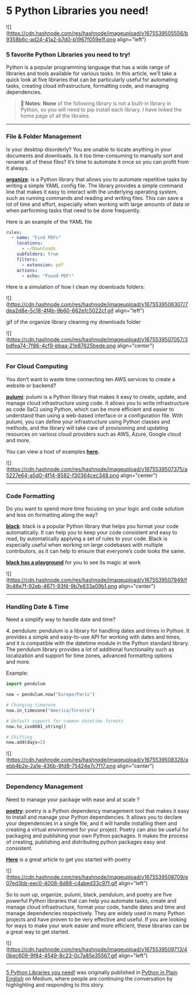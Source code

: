 # 5 Python Libraries you need!

![](https://cdn.hashnode.com/res/hashnode/imageupload/v1675539505556/b9358b6c-ad24-41a2-b7d0-b1967f059e1f.png align="left")

### 5 favorite Python Libraries you need to try!

Python is a popular programming language that has a wide range of libraries and tools available for various tasks. In this article, we’ll take a quick look at five libraries that can be particularly useful for automating tasks, creating cloud infrastructure, formatting code, and managing dependencies.

> **📣 Notes**: **None** of the following library is not a built-in library in Python, so you will need to pip install each library. I have linked the home page of all the libraies.

---

### File & Folder Management

Is your desktop disorderly? You are unable to locate anything in your documents and downloads. Is it too time-consuming to manually sort and rename all of these files? It’s time to automate it once so you can profit from it always.

[**organize**](https://organize.readthedocs.io/en/latest/): is a Python library that allows you to automate repetitive tasks by writing a simple YAML config file. The library provides a simple command line that makes it easy to interact with the underlying operating system, such as running commands and reading and writing files. This can save a lot of time and effort, especially when working with large amounts of data or when performing tasks that need to be done frequently.

Here is an example of the YAML file

```yaml
rules:
  - name: "Find PDFs"
    locations:
      - ~/Downloads
    subfolders: true
    filters:
      - extension: pdf
    actions:
      - echo: "Found PDF!"
```

Here is a simulation of how I clean my downloads folders:

![](https://cdn.hashnode.com/res/hashnode/imageupload/v1675539506307/7dea2d8e-5c18-4f4b-9b60-662efc5022cf.gif align="left")

gif of the organize library cleaning my downloads folder

![](https://cdn.hashnode.com/res/hashnode/imageupload/v1675539507057/3bdfea74-7f86-4cf9-bbaa-21e87625bede.png align="center")

---

### For Cloud Computing

You don’t want to waste time connecting ten AWS services to create a website or backend?

[**pulumi**](https://www.pulumi.com/): pulumi is a Python library that makes it easy to create, update, and manage cloud infrastructure using code. It allows you to write infrastructure as code (IaC) using Python, which can be more efficient and easier to understand than using a web-based interface or a configuration file. With pulumi, you can define your infrastructure using Python classes and methods, and the library will take care of provisioning and updating resources on various cloud providers such as AWS, Azure, Google cloud and more.

You can view a host of examples [**here**](https://github.com/pulumi/examples)**.**

![](https://cdn.hashnode.com/res/hashnode/imageupload/v1675539507375/a5227e64-a5d0-4f14-8582-f30364cec348.png align="center")

---

### Code Formatting

Do you want to spend more time focusing on your logic and code solution and less on formatting along the way?

[**black**](https://black.readthedocs.io/en/stable/#): black is a popular Python library that helps you format your code automatically. It can help you to keep your code consistent and easy to read, by automatically applying a set of rules to your code. Black is especially useful when working on large codebases with multiple contributors, as it can help to ensure that everyone’s code looks the same.

[**black has a playground**](https://black.vercel.app/?version=stable&state=_Td6WFoAAATm1rRGAgAhARYAAAB0L-Wj4ARsAnNdAD2IimZxl1N_WlkPinBFoXIfdFTaTVkGVeHShArYj9yPlDvwBA7LhGo8BvRQqDilPtgsfdKl-ha7EFp0Ma6lY_06IceKiVsJ3BpoICJM9wU1VJLD7l3qd5xTmo78LqThf9uibGWcWCD16LBOn0JK8rhhx_Gf2ClySDJtvm7zQJ1Z-Ipmv9D7I_zhjztfi2UTVsJp7917XToHBm2EoNZqyE8homtGskFIiif5EZthHQvvOj8S2gJx8_t_UpWp1ScpIsD_Xq83LX-B956I_EBIeNoGwZZPFC5zAIoMeiaC1jU-sdOHVucLJM_x-jkzMvK8Utdfvp9MMvKyTfb_BZoe0-FAc2ZVlXEpwYgJVAGdCXv3lQT4bpTXyBwDrDVrUeJDivSSwOvT8tlnuMrXoD1Sk2NZB5SHyNmZsfyAEqLALbUnhkX8hbt5U2yNQRDf1LQhuUIOii6k6H9wnDNRnBiQHUfzKfW1CLiThnuVFjlCxQhJ60u67n3EK38XxHkQdOocJXpBNO51E4-f9z2hj0EDTu_ScuqOiC9cI8qJ4grSZIOnnQLv9WPvmCzx5zib3JacesIxMVvZNQiljq_gL7udm1yeXQjENOrBWbfBEkv1P4izWeAysoJgZUhtZFwKFdoCGt2TXe3xQ-wVZFS5KoMPhGFDZGPKzpK15caQOnWobOHLKaL8eFA-qI44qZrMQ7sSLn04bYeenNR2Vxz7hvK0lJhkgKrpVfUnZrtF-e-ubeeUCThWus4jZbKlFBe2Kroz90Elij_UZBMFCcFo0CfIx5mGlrINrTJLhERszRMMDd39XsBDzpZIYV4TcG7HoMS_IF8aMAAAxI-5uTWXbUQAAY8F7QgAAP01Vc6xxGf7AgAAAAAEWVo=) for you to see its magic at work

![](https://cdn.hashnode.com/res/hashnode/imageupload/v1675539507949/f9c48e7f-92eb-4671-93f4-9b7e833a09b1.png align="center")

---

### Handling Date & Time

Need a simplify way to handle date and time?

4\. pendulum: pendulum is a library for handling dates and times in Python. It provides a simple and easy-to-use API for working with dates and times, and it is compatible with the datetime module in the Python standard library. The pendulum library provides a lot of additional functionality such as localization and support for time zones, advanced formatting options and more.

Example:

```python
import pendulum

now = pendulum.now("Europe/Paris")

# Changing timezone
now.in_timezone("America/Toronto")

# Default support for common datetime formats
now.to_iso8601_string()

# Shifting
now.add(days=2)
```

![](https://cdn.hashnode.com/res/hashnode/imageupload/v1675539508326/aebb4b2e-2a1e-436b-9fd8-75424e7c7f17.png align="center")

---

### Dependency Management

Need to manage your package with ease and at scale ?

[**poetry**](https://python-poetry.org/): poetry is a Python dependency management tool that makes it easy to install and manage your Python dependencies. It allows you to declare your dependencies in a single file, and it will handle installing them and creating a virtual environment for your project. Poetry can also be useful for packaging and publishing your own Python packages. It makes the process of creating, publishing and distributing python packages easy and consistent.

[**Here**](https://realpython.com/dependency-management-python-poetry/#add-poetry-to-an-existing-project) is a great article to get you started with poetry

![](https://cdn.hashnode.com/res/hashnode/imageupload/v1675539508709/e07ed3bb-eec0-4008-8d88-c4abed33c97f.gif align="left")

So to sum up, organize, pulumi, black, pendulum, and poetry are five powerful Python libraries that can help you automate tasks, create and manage cloud infrastructure, format your code, handle dates and time and manage dependencies respectively. They are widely used in many Python projects and have proven to be very effective and useful. If you are looking for ways to make your work easier and more efficient, these libraries can be a great way to get started.

![](https://cdn.hashnode.com/res/hashnode/imageupload/v1675539509713/40bec609-9f84-4549-8c23-0c7a85e35567.gif align="left")

---

[5 Python Libraries you need!](https://python.plainenglish.io/5-python-libraries-you-need-54e6867e264) was originally published in [Python in Plain English](https://python.plainenglish.io) on Medium, where people are continuing the conversation by highlighting and responding to this story.